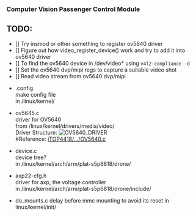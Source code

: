 ### Computer Vision Passenger Control Module

## TODO:
- [] Try insmod or other something to register ov5640 driver
- [] Figure out how video_register_device() work and try to add it into ov5640 driver
- [] To find the ov5640 device in /dev/video\* using `v4l2-compliance -d`
- [] Set the ov5640 dvp/mipi regs to capture a suitable video shot
- [] Read video stream from ov5640 dvp/mipi

* .config  
make config file  
in /linux/kernel/

* ov5645.c  
driver for OV5640  
from /linux/kernel/drivers/media/video/  
Driver Structure: ![OV5640_DRIVER](https://lh3.googleusercontent.com/7jsnxkgSMBU3xvV8KxoLITNiqcy_nI-HOm3o7MYqiB2_yZhk_Qi8kV46sbs-Yf-K131zlzRcZ7R8jA=w5000-no)  
#Reference: [iTOP4418/.../OV5640.c](https://github.com/iTOP4418/kernel-3.4.39/blob/topeet_develop/kernel-3.4.39/drivers/media/video/ov5640.c)  

* device.c  
device tree?  
in /linux/kernel/arch/arm/plat-s5p6818/drone/

* axp22-cfg.h  
driver for axp, the voltage controller  
in /linux/kernel/arch/arm/plat-s5p6818/drone/include/

* do_mounts.c 
delay before mmc mounting to avoid its reset
in linux/kernel/init/


